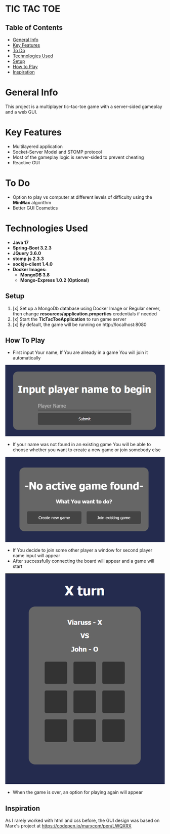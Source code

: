 # TIC TAC TOE

## Table of Contents

* [General Info](#General-Info)
* [Key Features](#Key-Features)
* [To Do](#To-Do)
* [Technologies Used](#Technologies-Used)
* [Setup](#Setup)
* [How to Play](#How-To-Play)
* [Inspiration](#Inspiration)

# General Info

This project is a multiplayer tic-tac-toe game with a server-sided gameplay and a web GUI.

# Key Features

* Multilayered application
* Socket-Server Model and STOMP protocol
* Most of the gameplay logic is server-sided to prevent cheating
* Reactive GUI

# To Do

* Option to play vs computer at different levels of difficulty using the **MinMax** algorithm
* Better GUI Cosmetics 

# Technologies Used

* <b>Java 17
* Spring-Boot 3.2.3
* JQuery 3.6.0
* stomp.js 2.3.3
* sockjs-client 1.4.0
* Docker Images:
  * MongoDB 3.8
  * Mongo-Express 1.0.2 (Optional)</b>

## Setup

1. [x] Set up a MongoDb database using Docker Image or Regular server, then change **resources/application.properties** credentials if needed
2. [x] Start the **TicTacToeApplication** to run game server
3. [x] By default, the game will be running on http://localhost:8080

## How To Play

* First input Your name, If You are already in a game You will join it automatically

![name input window](img/inputName.png)

* If your name was not found in an existing game You will be able to choose whether you want to create a new game or join somebody else

![no game found window](img/noGame.png)

* If You decide to join some other player a window for second player name input will appear
* After successfully connecting the board will appear and a game will start

![game board](img/game.png)

* When the game is over, an option for playing again will appear

## Inspiration

As I rarely worked with html and css before, the GUI design was based on Marx's project at https://codepen.io/marxcom/pen/LWQXRX
